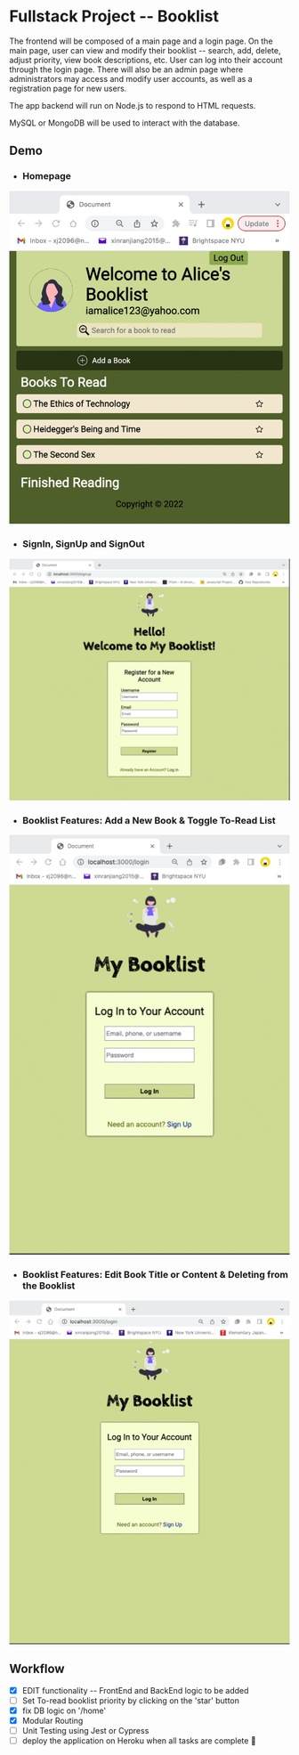 # Fullstack Project -- Booklist

The frontend will be composed of a main page and a login page. On the main page, user can view and modify their booklist -- search, add, delete, adjust priority, view book descriptions, etc. User can log into their account through the login page. There will also be an admin page where administrators may access and modify user accounts, as well as a registration page for new users.

The app backend will run on Node.js to respond to HTML requests.

MySQL or MongoDB will be used to interact with the database.

## Demo

- ### Homepage

![homepage-demo](/demo/homepage.gif)

- ### SignIn, SignUp and SignOut

![sign-in-demo](/demo/login_signup.gif)

- ### Booklist Features: Add a New Book & Toggle To-Read List

![sign-in-demo](/demo/toggle_add_book.gif)

- ### Booklist Features: Edit Book Title or Content & Deleting from the Booklist

![sign-in-demo](/demo/edit_delete.gif)

## Workflow

- [x] EDIT functionality -- FrontEnd and BackEnd logic to be added
- [ ] Set To-read booklist priority by clicking on the 'star' button
- [x] fix DB logic on '/home'
- [x] Modular Routing
- [ ] Unit Testing using Jest or Cypress
- [ ] deploy the application on Heroku when all tasks are complete :tada:
